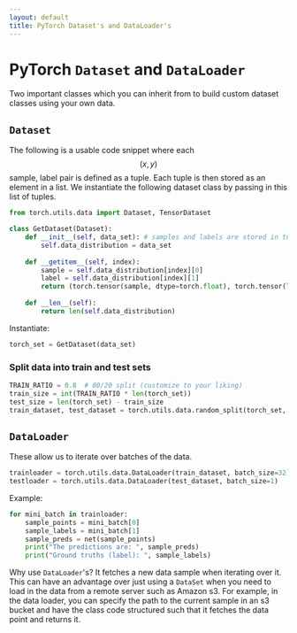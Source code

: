 ```yaml
---
layout: default
title: PyTorch Dataset's and DataLoader's
---
```


# PyTorch `Dataset` and `DataLoader`

Two important classes which you can inherit from to build custom dataset classes using your own data. 
 
## `Dataset`

The following is a usable code snippet where each $$(x,y)$$ sample, label pair is defined as a tuple. Each tuple is then stored as an element in a list. We instantiate the following dataset class by passing in this list of tuples. 

```python
from torch.utils.data import Dataset, TensorDataset

class GetDataset(Dataset):
    def __init__(self, data_set): # samples and labels are stored in tuples in data_set (list)
        self.data_distribution = data_set
    
    def __getitem__(self, index):
        sample = self.data_distribution[index][0]
        label = self.data_distribution[index][1]
        return (torch.tensor(sample, dtype=torch.float), torch.tensor(label, dtype=torch.float)) 
    
    def __len__(self):
        return len(self.data_distribution)
```

Instantiate: 

```python
torch_set = GetDataset(data_set)
```

### Split data into train and test sets 

```python
TRAIN_RATIO = 0.8  # 80/20 split (customize to your liking) 
train_size = int(TRAIN_RATIO * len(torch_set))  
test_size = len(torch_set) - train_size
train_dataset, test_dataset = torch.utils.data.random_split(torch_set, [train_size, test_size])
```

## `DataLoader`

These allow us to iterate over batches of the data. 

```python
trainloader = torch.utils.data.DataLoader(train_dataset, batch_size=32)  # change batch size to your liking 
testloader = torch.utils.data.DataLoader(test_dataset, batch_size=1)
```

Example: 

```python
for mini_batch in trainloader:
    sample_points = mini_batch[0]
    sample_labels = mini_batch[1]
    sample_preds = net(sample_points)
    print("The predictions are: ", sample_preds)
    print("Ground truths (label): ", sample_labels) 
```

Why use `DataLoader`'s? It fetches a new data sample when iterating over it. This can have an advantage over just using a `DataSet` when you need to load in the data from a remote server such as Amazon s3. For example, in the data loader, you can specify the path to the current sample in an s3 bucket and have the class code structured such that it fetches the data point and returns it. 





